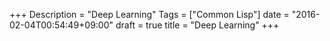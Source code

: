 +++
Description = "Deep Learning"
Tags = ["Common Lisp"]
date = "2016-02-04T00:54:49+09:00"
draft = true
title = "Deep Learning"
+++

